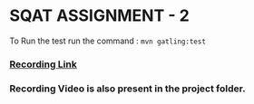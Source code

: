 # SQAT ASSIGNMENT - 2

To Run the test 
run the command : ```mvn gatling:test```
### [Recording Link](https://sap-my.sharepoint.com/:v:/p/chandan_kumar_shaw/ET0yoQLHnfpEgh4YkResDdEBfv7S9gocSHpwgnV7aB_Jtg)

### Recording Video is also present in the project folder.
